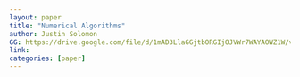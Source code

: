 ```yaml
---
layout: paper
title: "Numerical Algorithms"
author: Justin Solomon
GG: https://drive.google.com/file/d/1mAD3LlaGGjtbORGIjOJVWr7WAYAOWZ1W/view?usp=sharing
link: 
categories: [paper]
---
```


